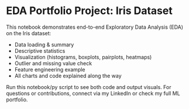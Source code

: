 # EDA Portfolio Project: Iris Dataset

This notebook demonstrates end-to-end Exploratory Data Analysis (EDA) on the Iris dataset:
- Data loading & summary
- Descriptive statistics
- Visualization (histograms, boxplots, pairplots, heatmaps)
- Outlier and missing value check
- Feature engineering example
- All charts and code explained along the way

Run this notebook/py script to see both code and output visuals. For questions or contributions, connect via my LinkedIn or check my full ML portfolio.
